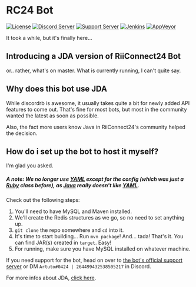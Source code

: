 # RC24 Bot
[![License](https://img.shields.io/github/license/riiconnect24-bot/rc24-bot.svg)](https://github.com/RiiConnect24-Bot/RC24-Bot/blob/java/LICENSE)
[![Discord Server](https://img.shields.io/discord/206934458954153984.svg)](https://discord.gg/b4Y7jfD)
[![Support Server](https://img.shields.io/discord/366320450114158593.svg)](https://discord.gg/5rw6Tur)
[![Jenkins](https://img.shields.io/jenkins/s/https/jenkins.artuto.tk/view/Discord/job/RC24-Bot.svg)](https://jenkins.artuto.tk/job/RC24-Bot)
[![AppVeyor](https://ci.appveyor.com/api/projects/status/1a9aguk9nityhil0?svg=true)](https://ci.appveyor.com/project/Artuto/rc24-bot)


It took a while, but it's finally here...

## Introducing a JDA version of RiiConnect24 Bot
or.. rather, what's on master. What is currently running, I can't quite say.

## Why does this bot use JDA
While discordrb is awesome, it usually takes quite a bit for newly added API features to come out. That's fine for most bots, but most in the community wanted the latest as soon as possible.

Also, the fact more users know Java in RiiConnect24's community helped the decision.

## How do i set up the bot to host it myself?
I'm glad you asked. 
##### A note: We no longer use [YAML](http://yaml.org/) except for the config (which was just a [Ruby](https://www.ruby-lang.org/) class before), as [Java](https://www.java.com/) really doesn't like [YAML](http://yaml.org/).

Check out the following steps:
1. You'll need to have MySQL and Maven installed.
2. We'll create the Redis structures as we go, so no need to set anything up.
3. `git clone` the repo somewhere and `cd` into it.
4. It's time to start building... Run `mvn package`! And... tada! That's it. You can find JAR(s) created in `target`. Easy!
5. For running, make sure you have MySQL installed on whatever machine.

If you need support for the bot, head on over to [the bot's official support server](https://discord.gg/PVsh4jP) or DM `Artuto#0424 | 264499432538505217` in Discord.

For more infos about JDA, [click here](https://github.com/DV8FromTheWorld/JDA).

